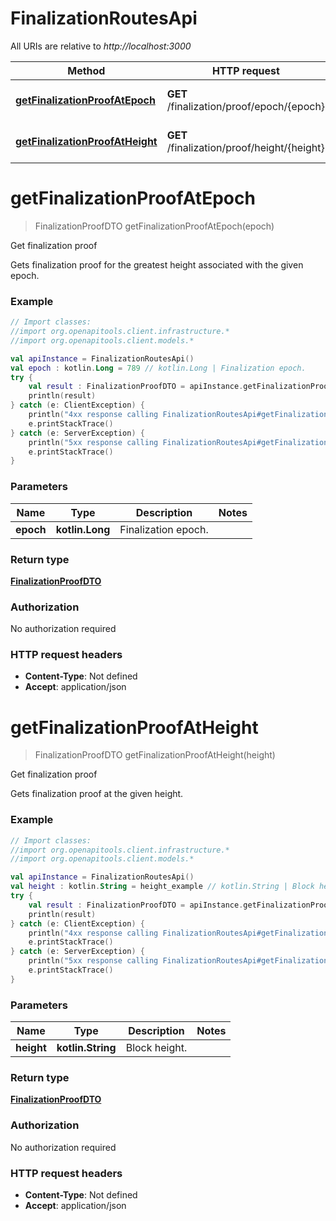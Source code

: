# FinalizationRoutesApi

All URIs are relative to *http://localhost:3000*

Method | HTTP request | Description
------------- | ------------- | -------------
[**getFinalizationProofAtEpoch**](FinalizationRoutesApi.md#getFinalizationProofAtEpoch) | **GET** /finalization/proof/epoch/{epoch} | Get finalization proof
[**getFinalizationProofAtHeight**](FinalizationRoutesApi.md#getFinalizationProofAtHeight) | **GET** /finalization/proof/height/{height} | Get finalization proof


<a id="getFinalizationProofAtEpoch"></a>
# **getFinalizationProofAtEpoch**
> FinalizationProofDTO getFinalizationProofAtEpoch(epoch)

Get finalization proof

Gets finalization proof for the greatest height associated with the given epoch.

### Example
```kotlin
// Import classes:
//import org.openapitools.client.infrastructure.*
//import org.openapitools.client.models.*

val apiInstance = FinalizationRoutesApi()
val epoch : kotlin.Long = 789 // kotlin.Long | Finalization epoch.
try {
    val result : FinalizationProofDTO = apiInstance.getFinalizationProofAtEpoch(epoch)
    println(result)
} catch (e: ClientException) {
    println("4xx response calling FinalizationRoutesApi#getFinalizationProofAtEpoch")
    e.printStackTrace()
} catch (e: ServerException) {
    println("5xx response calling FinalizationRoutesApi#getFinalizationProofAtEpoch")
    e.printStackTrace()
}
```

### Parameters

Name | Type | Description  | Notes
------------- | ------------- | ------------- | -------------
 **epoch** | **kotlin.Long**| Finalization epoch. |

### Return type

[**FinalizationProofDTO**](FinalizationProofDTO.md)

### Authorization

No authorization required

### HTTP request headers

 - **Content-Type**: Not defined
 - **Accept**: application/json

<a id="getFinalizationProofAtHeight"></a>
# **getFinalizationProofAtHeight**
> FinalizationProofDTO getFinalizationProofAtHeight(height)

Get finalization proof

Gets finalization proof at the given height.

### Example
```kotlin
// Import classes:
//import org.openapitools.client.infrastructure.*
//import org.openapitools.client.models.*

val apiInstance = FinalizationRoutesApi()
val height : kotlin.String = height_example // kotlin.String | Block height.
try {
    val result : FinalizationProofDTO = apiInstance.getFinalizationProofAtHeight(height)
    println(result)
} catch (e: ClientException) {
    println("4xx response calling FinalizationRoutesApi#getFinalizationProofAtHeight")
    e.printStackTrace()
} catch (e: ServerException) {
    println("5xx response calling FinalizationRoutesApi#getFinalizationProofAtHeight")
    e.printStackTrace()
}
```

### Parameters

Name | Type | Description  | Notes
------------- | ------------- | ------------- | -------------
 **height** | **kotlin.String**| Block height. |

### Return type

[**FinalizationProofDTO**](FinalizationProofDTO.md)

### Authorization

No authorization required

### HTTP request headers

 - **Content-Type**: Not defined
 - **Accept**: application/json

